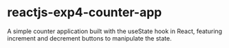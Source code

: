 # reactjs-exp4-counter-app
A simple counter application built with the useState hook in React, featuring increment and decrement buttons to manipulate the state.
